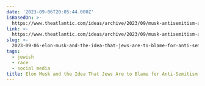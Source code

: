 ```yaml
---
date: '2023-09-06T20:05:44.000Z'
isBasedOn: >-
  https://www.theatlantic.com/ideas/archive/2023/09/musk-antisemitism-anti-defamation-league-twitter/675235/
link: >-
  https://www.theatlantic.com/ideas/archive/2023/09/musk-antisemitism-anti-defamation-league-twitter/675235/
slug: >-
  2023-09-06-elon-musk-and-the-idea-that-jews-are-to-blame-for-anti-semitism-the-atlan
tags:
  - jewish
  - race
  - social media
title: Elon Musk and the Idea That Jews Are to Blame for Anti-Semitism - The Atlan
---
```


